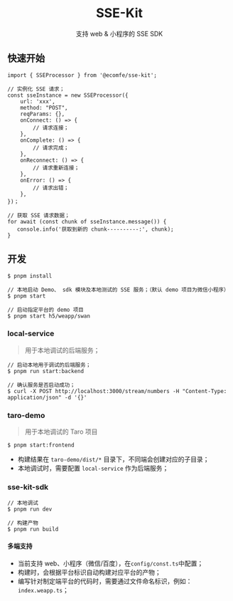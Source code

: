 <h1 align="center">SSE-Kit</h1>
<div align="center">支持 web & 小程序的 SSE SDK</div>

## 快速开始
```
import { SSEProcessor } from '@ecomfe/sse-kit';

// 实例化 SSE 请求；
const sseInstance = new SSEProcessor({
    url: 'xxx',
    method: "POST",
    reqParams: {},
    onConnect: () => {
        // 请求连接；
    },
    onComplete: () => {
        // 请求完成；
    },
    onReconnect: () => {
        // 请求重新连接；
    },
    onError: () => {
        // 请求出错；
    },
})；

// 获取 SSE 请求数据；
for await (const chunk of sseInstance.message()) {
   console.info('获取到新的 chunk----------:', chunk);
}
```

## 开发

```
$ pnpm install

// 本地启动 Demo、 sdk 模块及本地测试的 SSE 服务；（默认 demo 项目为微信小程序）
$ pnpm start 

// 启动指定平台的 demo 项目
$ pnpm start h5/weapp/swan 

```

### local-service
> 用于本地调试的后端服务；

```
// 启动本地用于调试的后端服务；
$ pnpm run start:backend

// 确认服务是否启动成功；
$ curl -X POST http://localhost:3000/stream/numbers -H "Content-Type: application/json" -d '{}'

```

### taro-demo
> 用于本地调试的 Taro 项目
```
$ pnpm start:frontend
```
- 构建结果在 `taro-demo/dist/*` 目录下，不同端会创建对应的子目录；
- 本地调试时，需要配置 `local-service` 作为后端服务；

### sse-kit-sdk
```
// 本地调试 
$ pnpm run dev

// 构建产物
$ pnpm run build
```
#### 多端支持
- 当前支持 web、小程序（微信/百度），在`config/const.ts`中配置；
- 构建时，会根据平台标识自动构建对应平台的产物；
- 编写针对制定端平台的代码时，需要通过文件命名标识，例如：`index.weapp.ts`；